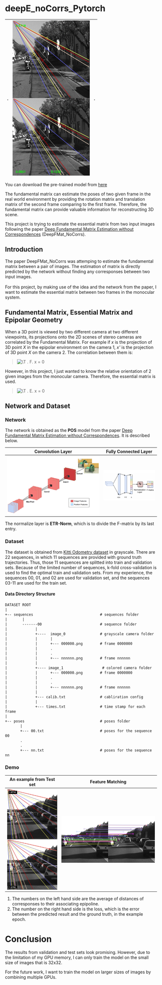 # deepE_noCorrs_Pytorch
.|![demo.gif](demo.gif)        |    .
:-------------------------:|:-------------------------:|:-------------------------:

You can download the pre-trained model from [here](https://drive.google.com/file/d/1ZnmlPu1NeXXMk6NHiP7fegzXM117eb15/view?usp=sharing)


The fundamental matrix can estimate the poses of two given frame in the real world environment by providing the 
rotation matrix and translation matrix of the second frame comparing to the first frame. Therefore, the fundamental matrix
can provide valuable information for reconstructing 3D scene. 

This project is trying to estimate the essential matrix from two input images following the paper 
[Deep Fundamental Matrix Estimation without
Correspondences](https://arxiv.org/pdf/1810.01575.pdf) (DeepFMat_NoCorrs).

## Introduction
The paper DeepFMat_NoCorrs was attemping to estimate the fundamental matrix between a pair of images.
The estimation of matrix is directly predicted by the network without
finding any corresponses between two input images. 
\
\
For this project, by making use of the idea and the network from the paper, 
I want to estimate the essential matrix between two frames in the monocular system. 


## Fundamental Matrix, Essential Matrix and Epipolar Geometry
When a 3D point is viewed by two different camera at two different viewpoints, its projections onto the 2D 
scenes of stereo cameras are correlated by the Fundamental Matrix. For example if *x* is the projection of 3D point *X* 
in the epipolar environment on the camera 1, *x'* is the projection of 3D point *X* 
on the camera 2. The correlation between them is:
> ![\T](https://latex.codecogs.com/png.latex?\dpi{100}(x')^T) . F.  x = 0

However, in this project, I just wanted to know the relative orientation of 2 given images from the monocular camera. Therefore, the essential matrix is used. 

> ![\T](https://latex.codecogs.com/png.latex?\dpi{100}(x')^T) . E.  x = 0
## Network and Dataset

### Network
The network is obtained as the **POS** model from the paper [Deep Fundamental Matrix Estimation without
Correspondences](https://arxiv.org/pdf/1810.01575.pdf). It is described below.

Convolution Layer        |  Fully Connected Layer
:-------------------------:|:-------------------------:
![](ConvdLayer.png)   |   ![](FCLayer.png)

The normalize layer is **ETR-Norm**, which is to divide the F-matrix by its last entry.

### Dataset
The dataset is obtained from [Kitti Odometry dataset](http://www.cvlibs.net/datasets/kitti/eval_odometry.php) in grayscale. There are 22 sequences, in which 11 sequences 
are provided with ground truth trajectories. Thus, those 11 sequences are splitted into train and validation sets.
Because of the limited number of sequences, k-fold cross-validation is used to find the optimal train and validation sets.
From my experience, the sequences 00, 01, and 02 are used for validation set, and the sequences 03-11 are used for the train set. 
#### Data Directory Structure
```
DATASET ROOT
|
+-- sequences                               # sequences folder
|       |
|       -------00                           # sequence folder
|             |
|             +----  image_0                # grayscale camera folder
|             |      |
|             |      +--- 000000.png        # frame 0000000
|             |      .
|             |      .
|             |      +--- nnnnnn.png        # frame nnnnnn 
|             |
|             +---- image_1                  # colored camera folder 
|             |      +--- 000000.png        # frame 0000000
|             |      .
|             |      .
|             |      +--- nnnnnn.png        # frame nnnnnn 
|             |
|             +--- calib.txt                # cabliration config 
|             |
|             +--- times.txt                # time stamp for each frame
|
+-- poses                                   # poses folder
       |
       +--- 00.txt                          # poses for the sequence 00
       .
       .
       +--- nn.txt                          # poses for the sequence nn
```
### Demo

An example from Test set        |  Feature Matching
:-------------------------:|:-------------------------:
![](visualization/epipoLine_sift.png)   |   ![](visualization/feature_matching.png)

1. The numbers on the left hand side are the average of distances of corresponses to their associating epipoline. 
2. The number on the right hand side is the loss, which is the error between the predicted result and the ground truth, in the example epoch. 

# Conclusion

The results from validation and test sets look promising. However, due to the limitation of my GPU memory, 
I can only train the model on the small size of images that is 32x32. 

For the future work, I want to train the model on larger sizes of images by combining multiple GPUs. 




